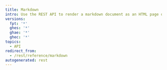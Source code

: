```yaml
---
title: Markdown
intro: Use the REST API to render a markdown document as an HTML page or as raw text.
versions:
  fpt: '*'
  ghes: '*'
  ghae: '*'
  ghec: '*'
topics:
  - API
redirect_from:
  - /rest/reference/markdown
autogenerated: rest
---
```




<!-- Content after this section is automatically generated -->
